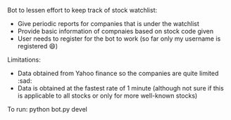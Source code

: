 Bot to lessen effort to keep track of stock watchlist:
- Give periodic reports for companies that is under the watchlist
- Provide basic information of compnaies based on stock code given
- User needs to register for the bot to work (so far only my username is registered :smile:)

Limitations:
- Data obtained from Yahoo finance so the companies are quite limited :sad:
- Data is obtained at the fastest rate of 1 minute (although not sure if this is applicable to all stocks or only for more well-known stocks)

To run:
python bot.py devel